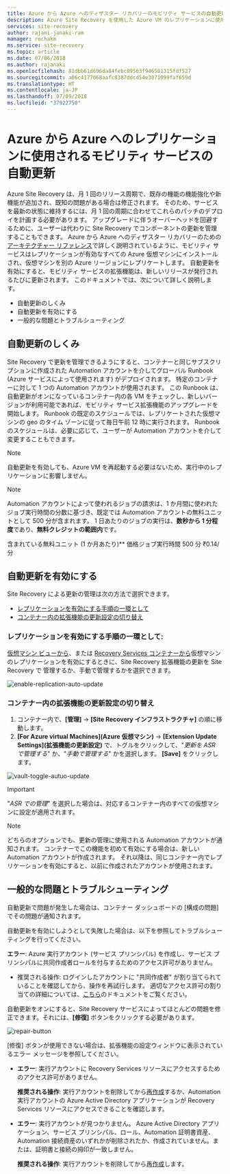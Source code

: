 ```yaml
---
title: Azure から Azure へのディザスター リカバリーのモビリティ サービスの自動更新 | Microsoft Docs
description: Azure Site Recovery を使用した Azure VM のレプリケーションに使用されるモビリティ サービスの自動更新の概要を説明します。
services: site-recovery
author: rajani-janaki-ram
manager: rochakm
ms.service: site-recovery
ms.topic: article
ms.date: 07/06/2018
ms.author: rajanaki
ms.openlocfilehash: 81dbb61d696da84febc89563f946581315fdf527
ms.sourcegitcommit: a06c4177068aafc8387ddcd54e3071099faf659d
ms.translationtype: HT
ms.contentlocale: ja-JP
ms.lasthandoff: 07/09/2018
ms.locfileid: "37922750"
---
```

# <a name="automatic-update-of-the-mobility-service-in-azure-to-azure-replication"></a>Azure から Azure へのレプリケーションに使用されるモビリティ サービスの自動更新

Azure Site Recovery は、月 1 回のリリース周期で、既存の機能の機能強化や新機能が追加され、既知の問題がある場合は修正されます。 そのため、サービスを最新の状態に維持するには、月 1 回の周期に合わせてこれらのパッチのデプロイを計画する必要があります。 アップグレードに伴うオーバーヘッドを回避するために、ユーザーは代わりに Site Recovery でコンポーネントの更新を管理することもできます。 Azure から Azure へのディザスター リカバリーのための[アーキテクチャー リファレンス](azure-to-azure-architecture.md)で詳しく説明されているように、モビリティ サービスはレプリケーションが有効なすべての Azure 仮想マシンにインストールされ、仮想マシンを別の Azure リージョンにレプリケートします。 自動更新を有効にすると、モビリティ サービスの拡張機能は、新しいリリースが発行されるたびに更新されます。 このドキュメントでは、次について詳しく説明します。

- 自動更新のしくみ
- 自動更新を有効にする
- 一般的な問題とトラブルシューティング
 
## <a name="how-does-automatic-update-work"></a>自動更新のしくみ

Site Recovery で更新を管理できるようにすると、コンテナーと同じサブスクリプションに作成された Automation アカウントを介してグローバル Runbook (Azure サービスによって使用されます) がデプロイされます。 特定のコンテナーに対して 1 つの Automation アカウントが使用されます。 この Runbook は、自動更新がオンになっているコンテナー内の各 VM をチェックし、新しいバージョンが利用可能であれば、モビリティ サービス拡張機能のアップグレードを開始します。 Runbook の既定のスケジュールでは、レプリケートされた仮想マシンの geo のタイム ゾーンに従って毎日午前 12 時に実行されます。 Runbook のスケジュールは、必要に応じて、ユーザーが Automation アカウントを介して変更することもできます。 

> [!NOTE]
> 自動更新を有効しても、Azure VM を再起動する必要はないため、実行中のレプリケーションに影響しません。

> [!NOTE]
> Automation アカウントによって使われるジョブの請求は、1 か月間に使われたジョブ実行時間の分数に基づき、既定では Automation アカウントの無料ユニットとして 500 分が含まれます。 1 日あたりのジョブの実行は、**数秒から 1 分程度**であり、**無料クレジットの範囲内**です。

含まれている無料ユニット (1 か月あたり)**   価格ジョブ実行時間    500 分 ₹0.14/分

## <a name="enable-automatic-updates"></a>自動更新を有効にする

Site Recovery による更新の管理は次の方法で選択できます。

- [レプリケーションを有効にする手順の一環として](#as-part-of-the-enable-replication-step)
- [コンテナー内の拡張機能の更新設定の切り替え](#toggle-the-extension-update-settings-inside-the-vault)

### <a name="as-part-of-the-enable-replication-step"></a>レプリケーションを有効にする手順の一環として:

[仮想マシン ビューから](azure-to-azure-quickstart.md)、または [Recovery Services コンテナーから](azure-to-azure-how-to-enable-replication.md)仮想マシンのレプリケーションを有効にするときに、Site Recovery 拡張機能の更新を Site Recovery で 管理するか、手動で管理するかを選択できます。

![enable-replication-auto-update](./media/azure-to-azure-autoupdate/enable-rep.png)

### <a name="toggle-the-extension-update-settings-inside-the-vault"></a>コンテナー内の拡張機能の更新設定の切り替え

1. コンテナー内で、**[管理]** -> **[Site Recovery インフラストラクチャ]** の順に移動します。
2. **[For Azure virtual Machines]\(Azure 仮想マシン\)** -> **[Extension Update Settings]\(拡張機能の更新設定\)** で、トグルをクリックして、"*更新を ASR で管理する*" か、"*手動で管理する*" かを選択します。 **[Save]** をクリックします。

![vault-toggle-autuo-update](./media/azure-to-azure-autoupdate/vault-toggle.png)

> [!Important] 
> "*ASR での管理*" を選択した場合は、対応するコンテナー内のすべての仮想マシンに設定が適用されます。


> [!Note] 
> どちらのオプションでも、更新の管理に使用される Automation アカウントが通知されます。 コンテナーでこの機能を初めて有効にする場合は、新しい Automation アカウントが作成されます。 それ以降は、同じコンテナー内でレプリケーションを有効にすると、以前に作成されたアカウントが使用されます。

## <a name="common-issues--troubleshooting"></a>一般的な問題とトラブルシューティング

自動更新で問題が発生した場合は、コンテナー ダッシュボードの [構成の問題] でその問題が通知されます。 

自動更新を有効にしようとして失敗した場合は、以下を参照してトラブルシューティングを行ってください。

**エラー**: Azure 実行アカウント (サービス プリンシパル) を作成し、サービス プリンシパルに共同作成者ロールを付与するためのアクセス許可がありません。 
- 推奨される操作: ログインしたアカウントに "共同作成者" が割り当てられていることを確認してから、操作を再試行します。 適切なアクセス許可の割り当ての詳細については、[こちら](https://docs.microsoft.com/azure/azure-resource-manager/resource-group-create-service-principal-portal#required-permissions)のドキュメントをご覧ください。
 
自動更新をオンにすると、Site Recovery サービスによってほとんどの問題を修正できます。それには、**[修復]** ボタンをクリックする必要があります。

![repair-button](./media/azure-to-azure-autoupdate/repair.png)

[修復] ボタンが使用できない場合は、拡張機能の設定ウィンドウに表示されているエラー メッセージを参照してください。

 - **エラー**: 実行アカウントに Recovery Services リソースにアクセスするためのアクセス許可がありません。

    **推奨される操作**: 実行アカウントを削除してから[再作成](https://docs.microsoft.com/en-us/azure/automation/automation-create-runas-account)するか、Automation 実行アカウントの Azure Active Directory アプリケーションが Recovery Services リソースにアクセスできることを確認します。

- **エラー**: 実行アカウントが見つかりません。 Azure Active Directory アプリケーション、サービス プリンシパル、ロール、Automation 証明書資産、Automation 接続資産のいずれかが削除されたか、作成されていません。または、証明書と接続の拇印が一致しません。 

    **推奨される操作**: 実行アカウントを削除してから[再作成](https://docs.microsoft.com/en-us/azure/automation/automation-create-runas-account)します。
